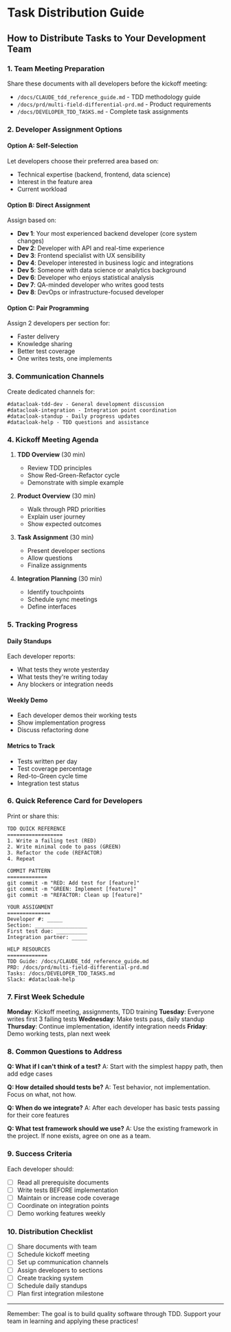 # Task Distribution Guide

## How to Distribute Tasks to Your Development Team

### 1. Team Meeting Preparation
Share these documents with all developers before the kickoff meeting:
- `/docs/CLAUDE_tdd_reference_guide.md` - TDD methodology guide
- `/docs/prd/multi-field-differential-prd.md` - Product requirements
- `/docs/DEVELOPER_TDD_TASKS.md` - Complete task assignments

### 2. Developer Assignment Options

#### Option A: Self-Selection
Let developers choose their preferred area based on:
- Technical expertise (backend, frontend, data science)
- Interest in the feature area
- Current workload

#### Option B: Direct Assignment
Assign based on:
- **Dev 1**: Your most experienced backend developer (core system changes)
- **Dev 2**: Developer with API and real-time experience
- **Dev 3**: Frontend specialist with UX sensibility
- **Dev 4**: Developer interested in business logic and integrations
- **Dev 5**: Someone with data science or analytics background
- **Dev 6**: Developer who enjoys statistical analysis
- **Dev 7**: QA-minded developer who writes good tests
- **Dev 8**: DevOps or infrastructure-focused developer

#### Option C: Pair Programming
Assign 2 developers per section for:
- Faster delivery
- Knowledge sharing
- Better test coverage
- One writes tests, one implements

### 3. Communication Channels

Create dedicated channels for:
```
#datacloak-tdd-dev - General development discussion
#datacloak-integration - Integration point coordination
#datacloak-standup - Daily progress updates
#datacloak-help - TDD questions and assistance
```

### 4. Kickoff Meeting Agenda

1. **TDD Overview** (30 min)
   - Review TDD principles
   - Show Red-Green-Refactor cycle
   - Demonstrate with simple example

2. **Product Overview** (30 min)
   - Walk through PRD priorities
   - Explain user journey
   - Show expected outcomes

3. **Task Assignment** (30 min)
   - Present developer sections
   - Allow questions
   - Finalize assignments

4. **Integration Planning** (30 min)
   - Identify touchpoints
   - Schedule sync meetings
   - Define interfaces

### 5. Tracking Progress

#### Daily Standups
Each developer reports:
- What tests they wrote yesterday
- What tests they're writing today
- Any blockers or integration needs

#### Weekly Demo
- Each developer demos their working tests
- Show implementation progress
- Discuss refactoring done

#### Metrics to Track
- Tests written per day
- Test coverage percentage
- Red-to-Green cycle time
- Integration test status

### 6. Quick Reference Card for Developers

Print or share this:

```
TDD QUICK REFERENCE
==================
1. Write a failing test (RED)
2. Write minimal code to pass (GREEN)
3. Refactor the code (REFACTOR)
4. Repeat

COMMIT PATTERN
=============
git commit -m "RED: Add test for [feature]"
git commit -m "GREEN: Implement [feature]"
git commit -m "REFACTOR: Clean up [feature]"

YOUR ASSIGNMENT
==============
Developer #: _____
Section: _________________
First test due: __________
Integration partner: _____

HELP RESOURCES
=============
TDD Guide: /docs/CLAUDE_tdd_reference_guide.md
PRD: /docs/prd/multi-field-differential-prd.md
Tasks: /docs/DEVELOPER_TDD_TASKS.md
Slack: #datacloak-help
```

### 7. First Week Schedule

**Monday**: Kickoff meeting, assignments, TDD training
**Tuesday**: Everyone writes first 3 failing tests
**Wednesday**: Make tests pass, daily standup
**Thursday**: Continue implementation, identify integration needs
**Friday**: Demo working tests, plan next week

### 8. Common Questions to Address

**Q: What if I can't think of a test?**
A: Start with the simplest happy path, then add edge cases

**Q: How detailed should tests be?**
A: Test behavior, not implementation. Focus on what, not how.

**Q: When do we integrate?**
A: After each developer has basic tests passing for their core features

**Q: What test framework should we use?**
A: Use the existing framework in the project. If none exists, agree on one as a team.

### 9. Success Criteria

Each developer should:
- [ ] Read all prerequisite documents
- [ ] Write tests BEFORE implementation
- [ ] Maintain or increase code coverage
- [ ] Coordinate on integration points
- [ ] Demo working features weekly

### 10. Distribution Checklist

- [ ] Share documents with team
- [ ] Schedule kickoff meeting
- [ ] Set up communication channels
- [ ] Assign developers to sections
- [ ] Create tracking system
- [ ] Schedule daily standups
- [ ] Plan first integration milestone

---

Remember: The goal is to build quality software through TDD. Support your team in learning and applying these practices!